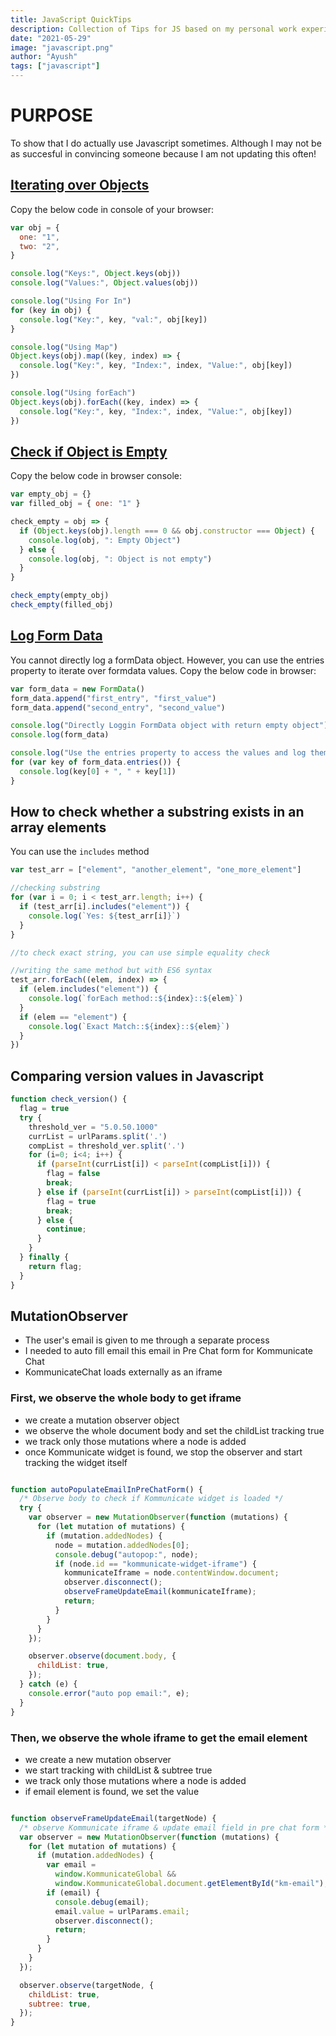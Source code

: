 ```yaml
---
title: JavaScript QuickTips
description: Collection of Tips for JS based on my personal work experience
date: "2021-05-29"
image: "javascript.png"
author: "Ayush"
tags: ["javascript"]
---
```


# PURPOSE

To show that I do actually use Javascript sometimes. Although I may not be as succesful in convincing someone because I am not updating this often!

## [Iterating over Objects](https://stackoverflow.com/questions/14379274/how-to-iterate-over-a-javascript-object)

Copy the below code in console of your browser:

```js heading="How to Iterate over Objects in JS"
var obj = {
  one: "1",
  two: "2",
}

console.log("Keys:", Object.keys(obj))
console.log("Values:", Object.values(obj))

console.log("Using For In")
for (key in obj) {
  console.log("Key:", key, "val:", obj[key])
}

console.log("Using Map")
Object.keys(obj).map((key, index) => {
  console.log("Key:", key, "Index:", index, "Value:", obj[key])
})

console.log("Using forEach")
Object.keys(obj).forEach((key, index) => {
  console.log("Key:", key, "Index:", index, "Value:", obj[key])
})
```

## [Check if Object is Empty](https://www.samanthaming.com/tidbits/94-how-to-check-if-object-is-empty/)

Copy the below code in browser console:

```js heading='Check if Object is empty'
var empty_obj = {}
var filled_obj = { one: "1" }

check_empty = obj => {
  if (Object.keys(obj).length === 0 && obj.constructor === Object) {
    console.log(obj, ": Empty Object")
  } else {
    console.log(obj, ": Object is not empty")
  }
}

check_empty(empty_obj)
check_empty(filled_obj)
```

## [Log Form Data](https://stackoverflow.com/questions/40062477/formdata-append-not-working)

You cannot directly log a formData object.
However, you can use the entries property to iterate over formdata values.
Copy the below code in browser:

```js heading="Logging Form Data"
var form_data = new FormData()
form_data.append("first_entry", "first_value")
form_data.append("second_entry", "second_value")

console.log("Directly Loggin FormData object with return empty object")
console.log(form_data)

console.log("Use the entries property to access the values and log them")
for (var key of form_data.entries()) {
  console.log(key[0] + ", " + key[1])
}
```

## How to check whether a substring exists in an array elements

You can use the `includes` method

```js heading="Using includes to ceck subtring in Javascript"
var test_arr = ["element", "another_element", "one_more_element"]

//checking substring
for (var i = 0; i < test_arr.length; i++) {
  if (test_arr[i].includes("element")) {
    console.log(`Yes: ${test_arr[i]}`)
  }
}

//to check exact string, you can use simple equality check

//writing the same method but with ES6 syntax
test_arr.forEach((elem, index) => {
  if (elem.includes("element")) {
    console.log(`forEach method::${index}::${elem}`)
  }
  if (elem == "element") {
    console.log(`Exact Match::${index}::${elem}`)
  }
})
```

## Comparing version values in Javascript

```js heading="Comparing a.b.c.d version"
function check_version() {
  flag = true
  try {
    threshold_ver = "5.0.50.1000"
    currList = urlParams.split('.')
    compList = threshold_ver.split('.')
    for (i=0; i<4; i++) {
      if (parseInt(currList[i]) < parseInt(compList[i])) {
        flag = false
        break;
      } else if (parseInt(currList[i]) > parseInt(compList[i])) {
        flag = true
        break;
      } else {
        continue;
      }
    }
  } finally {
    return flag;
  }
}
```

## MutationObserver
- The user's email is given to me through a separate process
- I needed to auto fill email this email in Pre Chat form for Kommunicate Chat
- KommunicateChat loads externally as an iframe

### First, we observe the whole body to get iframe
- we create a mutation observer object
- we observe the whole document body and set the childList tracking true
- we track only those mutations where a node is added
- once Kommunicate widget is found, we stop the observer and start tracking the widget itself

```js heading="Using Mutation Observer to locate iframe"

function autoPopulateEmailInPreChatForm() {
  /* Observe body to check if Kommunicate widget is loaded */
  try {
    var observer = new MutationObserver(function (mutations) {
      for (let mutation of mutations) {
        if (mutation.addedNodes) {
          node = mutation.addedNodes[0];
          console.debug("autopop:", node);
          if (node.id == "kommunicate-widget-iframe") {
            kommunicateIframe = node.contentWindow.document;
            observer.disconnect();
            observeFrameUpdateEmail(kommunicateIframe);
            return;
          }
        }
      }
    });

    observer.observe(document.body, {
      childList: true,
    });
  } catch (e) {
    console.error("auto pop email:", e);
  }
}
```

### Then, we observe the whole iframe to get the email element
- we create a new mutation observer
- we start tracking with childList & subtree true
- we track only those mutations where a node is added
- if email element is found, we set the value

```js heading="Using Mutation to track iframe changes and fill in email"

function observeFrameUpdateEmail(targetNode) {
  /* observe Kommunicate iframe & update email field in pre chat form */
  var observer = new MutationObserver(function (mutations) {
    for (let mutation of mutations) {
      if (mutation.addedNodes) {
        var email =
          window.KommunicateGlobal &&
          window.KommunicateGlobal.document.getElementById("km-email");
        if (email) {
          console.debug(email);
          email.value = urlParams.email;
          observer.disconnect();
          return;
        }
      }
    }
  });

  observer.observe(targetNode, {
    childList: true,
    subtree: true,
  });
}

```
